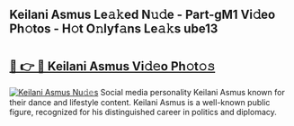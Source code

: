 ## Keilani Asmus Le𝚊𝚔ed N𝚞𝚍e - Part-gM1 Vi𝚍eo Ph𝚘tos - H𝚘t O𝚗lyf𝚊ns Le𝚊𝚔s ube13

# <h2><a href="http://hf455uu.feru.top/?c=Keilani+Asmus">🔗 👉 🔴 Keilani Asmus Vi𝚍𝚎o Ph𝚘t𝚘𝚜</a></h2>

[![Keilani Asmus Nu𝚍𝚎s](https://i.imgur.com/0TWrTi3.gif)](http://hf455uu.feru.top/?c=Keilani+Asmus)
Social media personality Keilani Asmus known for their dance and lifestyle content. Keilani Asmus is a well-known public figure, recognized for his distinguished career in politics and diplomacy. 
